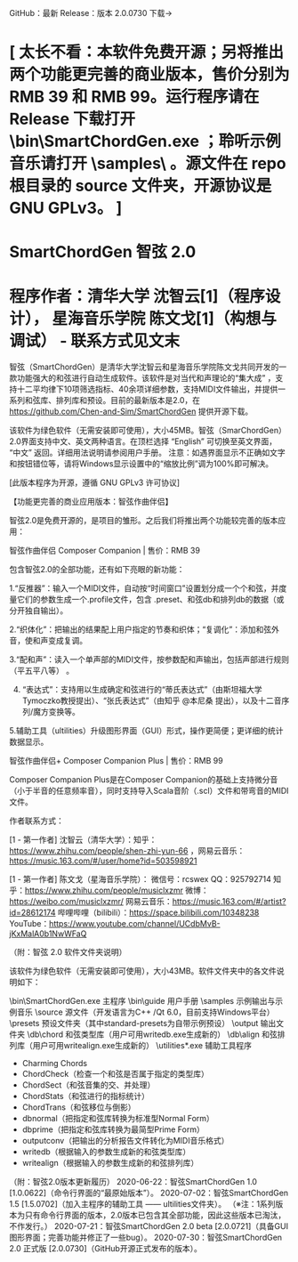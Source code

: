 GitHub：最新 Release：版本 2.0.0730 下载→

# [ 太长不看：本软件免费开源；另将推出两个功能更完善的商业版本，售价分别为 RMB 39 和 RMB 99。运行程序请在 Release 下载打开 \bin\SmartChordGen.exe ；聆听示例音乐请打开 \samples\ 。源文件在 repo 根目录的 source 文件夹，开源协议是 GNU GPLv3。 ]

# SmartChordGen 智弦  2.0

# 程序作者：清华大学  沈智云[1]（程序设计），  星海音乐学院  陈文戈[1]（构想与调试） - 联系方式见文末

智弦（SmartChordGen）是清华大学沈智云和星海音乐学院陈文戈共同开发的一款功能强大的和弦进行自动生成软件。该软件是对当代和声理论的“集大成” ，支持十二平均律下10项筛选指标、40余项详细参数，支持MIDI文件输出，并提供一系列和弦库、排列库和预设。目前的最新版本是2.0，在 https://github.com/Chen-and-Sim/SmartChordGen 提供开源下载。

该软件为绿色软件（无需安装即可使用），大小45MB。智弦（SmarChordGen）2.0界面支持中文、英文两种语言。在顶栏选择 “English” 可切换至英文界面， “中文” 返回。详细用法说明请参阅用户手册。
注意：如遇界面显示不正确如文字和按钮错位等，请将Windows显示设置中的“缩放比例”调为100%即可解决。

[此版本程序为开源，遵循 GNU GPLv3 许可协议]


【功能更完善的商业应用版本：智弦作曲伴侣】

智弦2.0是免费开源的，是项目的雏形。之后我们将推出两个功能较完善的版本应用：


智弦作曲伴侣 Composer Companion         |  售价：RMB 39

包含智弦2.0的全部功能，还有如下亮眼的新功能：

1.“反推器”：输入一个MIDI文件，自动按“时间窗口”设置划分成一个个和弦，并度量它们的参数生成一个.profile文件，包含 .preset、和弦db和排列db的数据（或分开独自输出）。

2.“织体化”：把输出的结果配上用户指定的节奏和织体；“复调化”：添加和弦外音，使和声变成复调。

3.“配和声”：读入一个单声部的MIDI文件，按参数配和声输出，包括声部进行规则（平五平八等） 。

4. “表达式”：支持用以生成确定和弦进行的“蒂氏表达式”（由斯坦福大学Tymoczko教授提出）、“张氏表达式”（由知乎 @本尼桑 提出），以及十二音序列/魔方变换等。

5.辅助工具（ultilities）升级图形界面（GUI）形式，操作更简便；更详细的统计数据显示。



智弦作曲伴侣+ Composer Companion Plus    |  售价：RMB 99

Composer Companion Plus是在Composer Companion的基础上支持微分音（小于半音的任意频率音），同时支持导入Scala音阶（.scl）文件和带弯音的MIDI文件。


作者联系方式：

[1 - 第一作者] 沈智云（清华大学）：知乎：https://www.zhihu.com/people/shen-zhi-yun-66 ，网易云音乐：https://music.163.com/#/user/home?id=503598921

[1 - 第一作者] 陈文戈（星海音乐学院）：
微信号：rcswex   QQ：925792714
知乎：https://www.zhihu.com/people/musiclxzmr
微博：https://weibo.com/musiclxzmr/
网易云音乐：https://music.163.com/#/artist?id=28612174
哔哩哔哩（bilibili）：https://space.bilibili.com/10348238
YouTube：https://www.youtube.com/channel/UCdbMvB-jKxMalA0b1NwWFaQ



（附：智弦 2.0 软件文件夹说明）

该软件为绿色软件（无需安装即可使用），大小43MB。软件文件夹中的各文件说明如下：

\bin\SmartChordGen.exe   主程序
\bin\guide               用户手册
\samples                 示例输出与示例音乐
\source                  源文件（开发语言为C++ /Qt 6.0，目前支持Windows平台）
\presets                 预设文件夹（其中standard-presets为自带示例预设）
\output                  输出文件夹
\db\chord                和弦类型库（用户可用writedb.exe生成新的）
\db\align                和弦排列库（用户可用writealign.exe生成新的）
\utilities\*.exe         辅助工具程序
- Charming Chords
- ChordCheck（检查一个和弦是否属于指定的类型库）
- ChordSect（和弦音集的交、并处理）
- ChordStats（和弦进行的指标统计）
- ChordTrans（和弦移位与倒影）
- dbnormal（把指定和弦库转换为标准型Normal Form）
- dbprime（把指定和弦库转换为最简型Prime Form）
- outputconv（把输出的分析报告文件转化为MIDI音乐格式）
- writedb（根据输入的参数生成新的和弦类型库）
- writealign（根据输入的参数生成新的和弦排列库）


（附：智弦2.0版本更新履历）
2020-06-22：智弦SmartChordGen 1.0 [1.0.0622]（命令行界面的“最原始版本”）。
2020-07-02：智弦SmartChordGen 1.5 [1.5.0702]（加入主程序的辅助工具 —— ultilities文件夹）。
（※注：1系列版本为只有命令行界面的版本，2.0版本已包含其全部功能，因此这些版本已淘汰，不作发行。）
2020-07-21：智弦SmartChordGen 2.0 beta [2.0.0721]（具备GUI图形界面；完善功能并修正了一些bug）。
2020-07-30：智弦SmartChordGen 2.0 正式版 [2.0.0730]（GitHub开源正式发布的版本）。
